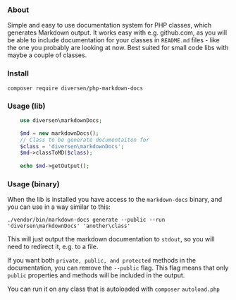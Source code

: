 <!-- toc -->

### About 

Simple and easy to use documentation system for PHP classes, 
which generates Markdown output. It works easy 
with e.g. github.com, as you will be able to include documentation
for your classes in `README.md` files - like the one you 
probably are looking at now. Best suited for small code libs
with maybe a couple of classes. 

### Install

    composer require diversen/php-markdown-docs

### Usage (lib)
~~~php
    use diversen\markdownDocs;

    $md = new markdownDocs();
    // Class to be generate documentaiton for
    $class = 'diversen\markdownDocs';
    $md->classToMD($class);
     
    echo $md->getOutput();
~~~

### Usage (binary)

When the lib is installed you have access to the `markdown-docs` binary, and you can
use in a way similar to this:

    ./vendor/bin/markdown-docs generate --public --run 'diversen\markdownDocs' 'another\class'

This will just output the markdown documentation to `stdout`, so you will need to redirect it, e.g. to a file.
    
If you want both `private, public, and protected` methods in the documentation, you can remove the
`--public` flag. This flag means that only `public` properties and methods will be included in
the output.  
 
You can run it on any class that is autoloaded with `composer` `autoload.php`  
